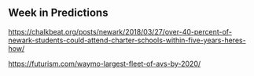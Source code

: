 ## Week in Predictions

https://chalkbeat.org/posts/newark/2018/03/27/over-40-percent-of-newark-students-could-attend-charter-schools-within-five-years-heres-how/

https://futurism.com/waymo-largest-fleet-of-avs-by-2020/